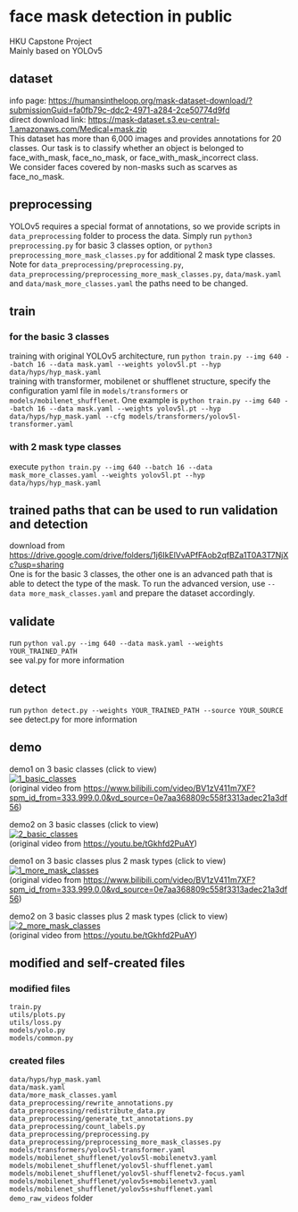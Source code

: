 # face mask detection in public
HKU Capstone Project<br />
Mainly based on YOLOv5<br />

## dataset
info page: https://humansintheloop.org/mask-dataset-download/?submissionGuid=fa0fb79c-ddc2-4971-a284-2ce50774d9fd  
direct download link: https://mask-dataset.s3.eu-central-1.amazonaws.com/Medical+mask.zip  
This dataset has more than 6,000 images and provides annotations for 20 classes.
Our task is to classify whether an object is belonged to face_with_mask, face_no_mask, or face_with_mask_incorrect class.  
We consider faces covered by non-masks such as scarves as face_no_mask.

## preprocessing
YOLOv5 requires a special format of annotations, so we provide scripts in `data_preprocessing` folder to process the data. Simply run `python3 preprocessing.py` for basic 3 classes option, or `python3 preprocessing_more_mask_classes.py` for additional 2 mask type classes. Note for `data_preprocessing/preprocessing.py`, `data_preprocessing/preprocessing_more_mask_classes.py`, `data/mask.yaml` and `data/mask_more_classes.yaml` the paths need to be changed. 

## train
### for the basic 3 classes
training with original YOLOv5 architecture, run `python train.py --img 640 --batch 16 --data mask.yaml --weights yolov5l.pt --hyp data/hyps/hyp_mask.yaml`  
training with transformer, mobilenet or shufflenet structure, specify the configuration yaml file in `models/transformers` or `models/mobilenet_shufflenet`. One example is `python train.py --img 640 --batch 16 --data mask.yaml --weights yolov5l.pt --hyp data/hyps/hyp_mask.yaml --cfg models/transformers/yolov5l-transformer.yaml`  
### with 2 mask type classes
execute `python train.py --img 640 --batch 16 --data mask_more_classes.yaml --weights yolov5l.pt --hyp data/hyps/hyp_mask.yaml`

## trained paths that can be used to run validation and detection
download from https://drive.google.com/drive/folders/1j6IkElVvAPfFAob2qfBZa1T0A3T7NjXc?usp=sharing  
One is for the basic 3 classes, the other one is an advanced path that is able to detect the type of the mask. To run the advanced version, use `--data more_mask_classes.yaml` and prepare the dataset accordingly.

## validate
run `python val.py --img 640 --data mask.yaml --weights YOUR_TRAINED_PATH`  
see val.py for more information
## detect
run `python detect.py --weights YOUR_TRAINED_PATH --source YOUR_SOURCE`  
see detect.py for more information
## demo
demo1 on 3 basic classes (click to view)  
[![1_basic_classes](https://img.youtube.com/vi/2JLqEhV0sOc/0.jpg)](https://www.youtube.com/watch?v=2JLqEhV0sOc)  
(original video from https://www.bilibili.com/video/BV1zV411m7XF?spm_id_from=333.999.0.0&vd_source=0e7aa368809c558f3313adec21a3df56)  

demo2 on 3 basic classes (click to view)  
[![2_basic_classes](https://img.youtube.com/vi/uYrjUkY2ADs/0.jpg)](https://www.youtube.com/watch?v=uYrjUkY2ADs)  
(original video from https://youtu.be/tGkhfd2PuAY)  

demo1 on 3 basic classes plus 2 mask types (click to view)  
[![1_more_mask_classes](https://img.youtube.com/vi/kjj3JAXRwZQ/0.jpg)](https://www.youtube.com/watch?v=kjj3JAXRwZQ)  
(original video from https://www.bilibili.com/video/BV1zV411m7XF?spm_id_from=333.999.0.0&vd_source=0e7aa368809c558f3313adec21a3df56)  

demo2 on 3 basic classes plus 2 mask types (click to view)  
[![2_more_mask_classes](https://img.youtube.com/vi/J-NRoH5uk_o/0.jpg)](https://www.youtube.com/watch?v=J-NRoH5uk_o)  
(original video from https://youtu.be/tGkhfd2PuAY)  

## modified and self-created files
### modified files
`train.py`  
`utils/plots.py`  
`utils/loss.py`  
`models/yolo.py`  
`models/common.py`

### created files
`data/hyps/hyp_mask.yaml`  
`data/mask.yaml`  
`data/more_mask_classes.yaml`  
`data_preprocessing/rewrite_annotations.py`  
`data_preprocessing/redistribute_data.py`  
`data_preprocessing/generate_txt_annotations.py`  
`data_preprocessing/count_labels.py`  
`data_preprocessing/preprocessing.py`  
`data_preprocessing/preprocessing_more_mask_classes.py`  
`models/transformers/yolov5l-transformer.yaml`  
`models/mobilenet_shufflenet/yolov5l-mobilenetv3.yaml`  
`models/mobilenet_shufflenet/yolov5l-shufflenet.yaml`  
`models/mobilenet_shufflenet/yolov5l-shufflenetv2-focus.yaml`  
`models/mobilenet_shufflenet/yolov5s+mobilenetv3.yaml`  
`models/mobilenet_shufflenet/yolov5s+shufflenet.yaml`  
`demo_raw_videos` folder
